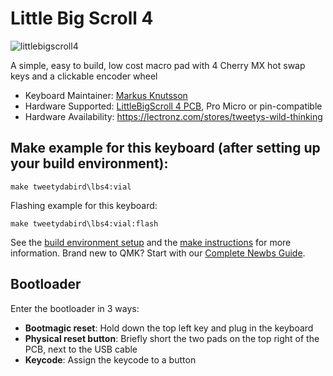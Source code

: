 # Little Big Scroll 4

![littlebigscroll4](https://i.imgur.com/MMGSDz2.jpg)

A simple, easy to build, low cost macro pad with 4 Cherry MX hot swap keys and a clickable encoder wheel


* Keyboard Maintainer: [Markus Knutsson](https://github.com/TweetyDaBird)
* Hardware Supported: [LittleBigScroll 4 PCB](https://github.com/TweetyDaBird/Little-Big-Scroll), Pro Micro or pin-compatible
* Hardware Availability: https://lectronz.com/stores/tweetys-wild-thinking

## Make example for this keyboard (after setting up your build environment):

    make tweetydabird\lbs4:vial

Flashing example for this keyboard:

    make tweetydabird\lbs4:vial:flash

See the [build environment setup](https://docs.qmk.fm/#/getting_started_build_tools) and the [make instructions](https://docs.qmk.fm/#/getting_started_make_guide) for more information. Brand new to QMK? Start with our [Complete Newbs Guide](https://docs.qmk.fm/#/newbs).

## Bootloader

Enter the bootloader in 3 ways:

* **Bootmagic reset**: Hold down the top left key and plug in the keyboard
* **Physical reset button**: Briefly short the two pads on the top right of the PCB, next to the USB cable
* **Keycode**: Assign the keycode to a button
